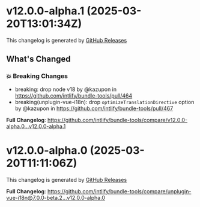 # v12.0.0-alpha.1 (2025-03-20T13:01:34Z)

This changelog is generated by [GitHub Releases](https://github.com/intlify/bundle-tools/releases/tag/v12.0.0-alpha.1)

<!-- Release notes generated using configuration in .github/release.yml at v12.0.0-alpha.1 -->

## What's Changed
### 💥 Breaking Changes
* breaking: drop node v18 by @kazupon in https://github.com/intlify/bundle-tools/pull/464
* breaking(unplugin-vue-i18n): drop `optimizeTranslationDirective` option by @kazupon in https://github.com/intlify/bundle-tools/pull/467


**Full Changelog**: https://github.com/intlify/bundle-tools/compare/v12.0.0-alpha.0...v12.0.0-alpha.1


# v12.0.0-alpha.0 (2025-03-20T11:11:06Z)

This changelog is generated by [GitHub Releases](https://github.com/intlify/bundle-tools/releases/tag/v12.0.0-alpha.0)

<!-- Release notes generated using configuration in .github/release.yml at v12.0.0-alpha.0 -->



**Full Changelog**: https://github.com/intlify/bundle-tools/compare/unplugin-vue-i18n@7.0.0-beta.2...v12.0.0-alpha.0


